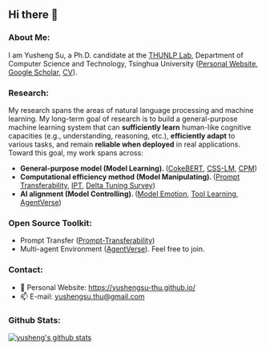 ## Hi there 👋


### About Me:
I am Yusheng Su, a Ph.D. candidate at the [THUNLP Lab](https://github.com/thunlp), Department of Computer Science and Technology, Tsinghua University ([Personal Website](https://yushengsu-thu.github.io), [Google Scholar](https://scholar.google.com/citations?user=xwy6Va4AAAAJ), [CV](https://www.dropbox.com/s/t5r9smtc07y0dw6/Yusheng_Su_Resume_2023_2_7.pdf?dl=0)). 

### Research:
My research spans the areas of natural language processing and machine learning. My long-term goal of research is to build a general-purpose machine learning system that can <b>sufficiently learn</b> human-like cognitive capacities (e.g., understanding, reasoning, etc.), <b>efficiently adapt</b> to various tasks, and remain <b>reliable when deployed</b> in real applications. Toward this goal, my work spans across:
* <b>General-purpose model (Model Learning). </b> ([CokeBERT](https://github.com/thunlp/CokeBERT), [CSS-LM](https://github.com/thunlp/CSS-LM), [CPM](https://github.com/TsinghuaAI/CPM-1-Generate))
* <b>Computational efficiency method (Model Manipulating). </b> ([Prompt Transferability](https://github.com/thunlp/Prompt-Transferability), [IPT](https://github.com/thunlp/Intrinsic-Prompt-Tuning), [Delta Tuning Survey](https://github.com/thunlp/OpenDelta))
* <b>AI alignment (Model Controlling). </b> ([Model Emotion](https://github.com/thunlp/Model_Emotion), [Tool Learning](https://arxiv.org/abs/2304.08354), [AgentVerse](https://github.com/OpenBMB/AgentVerse))


### Open Source Toolkit:
* Prompt Transfer ([Prompt-Transferability](https://github.com/thunlp/Prompt-Transferability))
* Multi-agent Environment ([AgentVerse](https://github.com/OpenBMB/AgentVerse)). Feel free to join.


### Contact:
* 💬  Personal Website: https://yushengsu-thu.github.io/
* 📫 E-mail: yushengsu.thu@gmail.com


### Github Stats:
[![yusheng's github stats](https://github-readme-stats.vercel.app/api?username=yushengsu-thu&show_icons=true)](https://github.com/yushengsu-thu/)



<!--| <img align="center" src="https://github-readme-stats.vercel.app/api?username=yushengsu-thu
&layout=compact&count_private=true&show_icons=true&hide_border=true&bg_color=30,e96443,904e95&title_color=fff&text_color=fff" height="200"> | <img align="center" src="https://github-readme-stats.vercel.app/api/top-langs/?username=yushengsu-thu
&layout=compact&theme=radical&hide_border=true&hide=Jupyter%20Notebook&bg_color=30,e96443,904e95&title_color=fff&text_color=fff" height="200"> |
|---------|-------|-->


<!--
More Tortioal:  https://medium.com/starbugs/%E5%A6%82%E4%BD%95%E5%BB%BA%E7%AB%8B%E7%8D%A8%E4%B8%80%E7%84%A1%E4%BA%8C%E7%9A%84-github-profile-%E8%88%87%E4%B8%89%E5%80%8B%E5%BE%88%E9%85%B7%E7%9A%84%E8%A8%AD%E8%A8%88%E5%8F%8A%E6%87%89%E7%94%A8-ef1cbb4b42c1
-->

<!--
**yushengsu-thu/yushengsu-thu** is a ✨ _special_ ✨ repository because its `README.md` (this file) appears on your GitHub profile.

Here are some ideas to get you started:

- 🔭 I’m currently working on ...
- 🌱 I’m currently learning ...
- 👯 I’m looking to collaborate on ...
- 🤔 I’m looking for help with ...
- 💬 Ask me about ...
- 📫 How to reach me: ...
- 😄 Pronouns: ...
- ⚡ Fun fact: ...
-->
